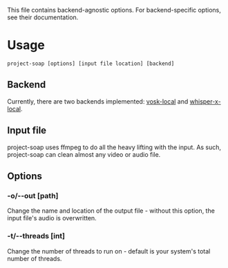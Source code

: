 This file contains backend-agnostic options. For backend-specific options, see their documentation.

# Usage

```
project-soap [options] [input file location] [backend]
```

## Backend

Currently, there are two backends implemented: [vosk-local](/backends/vosklocal.md) and [whisper-x-local](/backends/whisperxlocal.md).

## Input file

project-soap uses ffmpeg to do all the heavy lifting with the input. As such, project-soap can clean almost any video or audio file.

## Options

### -o/--out [path]

Change the name and location of the output file - without this option, the input file's audio is overwritten.

### -t/--threads [int]

Change the number of threads to run on - default is your system's total number of threads.